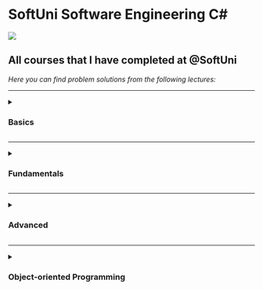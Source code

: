 # SoftUni Software Engineering C#
<img src="https://capsule-render.vercel.app/api?type=waving&color=0:552586,100:a82da8&height=300&section=header&text=SoftUni&fontSize=90&fontAlignY=25&desc=Courses&descSize=60&descAlignY=50"/>

<h2>All courses that I have completed at @SoftUni</h2>

<em>Here you can find problem solutions from the following lectures:</em>
***
<details>
<summary><h3> Basics </summary>

1. [**First Steps In Coding**](https://github.com/viktordanchev/SoftUni-CSharp/tree/main/01.CSharp-Basics/01.FirstStepsInCoding)
2. [**Conditional Statements**](https://github.com/viktordanchev/SoftUni-CSharp/tree/main/01.CSharp-Basics/02.ConditionalStatements)
3. [**Nested Conditional Statements**](https://github.com/viktordanchev/Softuni-Software-Engineering-CSharp/tree/main/C%23%20Basics/03.%20Conditional%20Statements%20Advanced)
4. [**For Loop**](https://github.com/viktordanchev/SoftUni-CSharp/tree/main/01.CSharp-Basics/04.ForLoops)
5. [**While Loop**](https://github.com/viktordanchev/SoftUni-CSharp/tree/main/01.CSharp-Basics/05.WhileLoops)
6. [**Nested Loops**](https://github.com/viktordanchev/SoftUni-CSharp/tree/main/01.CSharp-Basics/06.NestedLoops)
7. [**Final Exam**](https://github.com/viktordanchev/SoftUni-CSharp/tree/main/01.CSharp-Basics/FinalExam)
 </details>
 
***
 <details>
 <summary><h3> Fundamentals </summary>

1. [**Basic Syntax, Conditional Statements and Loops**](https://github.com/viktordanchev/SoftUni-CSharp/tree/main/02.CSharp-Fundamentals/01.Basics)
2. [**Data Types and Variables**](https://github.com/viktordanchev/SoftUni-CSharp/tree/main/02.CSharp-Fundamentals/02.DataTypesAndVariables)
3. [**Arrays**](https://github.com/viktordanchev/SoftUni-CSharp/tree/main/02.CSharp-Fundamentals/03.Arrays)
4. [**Methods**](https://github.com/viktordanchev/SoftUni-CSharp/tree/main/02.CSharp-Fundamentals/04.Methods)
5. [**Lists**](https://github.com/viktordanchev/SoftUni-CSharp/tree/main/02.CSharp-Fundamentals/05.Lists)  
6. [**Objects and Classes**](https://github.com/viktordanchev/SoftUni-CSharp/tree/main/02.CSharp-Fundamentals/06.ObjectsAndClasses)
7. [**Associative Arrays**](https://github.com/viktordanchev/SoftUni-CSharp/tree/main/02.CSharp-Fundamentals/07.AssociativeArrays)  
8. [**Text Processing**](https://github.com/viktordanchev/SoftUni-CSharp/tree/main/02.CSharp-Fundamentals/08.TextProcessing)
9. [**Regular Expressions**](https://github.com/viktordanchev/SoftUni-CSharp/tree/main/02.CSharp-Fundamentals/09.RegularExpressions)
  </details>
  
***
 <details>
 <summary><h3> Advanced </summary>

1. [**Stacks and Queues**](https://github.com/viktordanchev/SoftUni-CSharp/tree/main/03.CSharp-Advanced/01.StacksAndQueues)
2. [**Multidimentional Arrays**](https://github.com/viktordanchev/SoftUni-CSharp/tree/main/03.CSharp-Advanced/02.MultidimensionalArrays)
3. [**Sets and Dictionaries**](https://github.com/viktordanchev/SoftUni-CSharp/tree/main/03.CSharp-Advanced/03.SetsAndDictionariesAdvanced)
4. [**Streams, Files and Directories**](https://github.com/viktordanchev/Softuni-Software-Engineering-CSharp/tree/main/C%23%20Advanced/04.%20Streams%2C%20Files%20and%20Directories)
5. [**Functional Programming**](https://github.com/viktordanchev/SoftUni-CSharp/tree/main/03.CSharp-Advanced/05.FunctionalProgramming)
6. [**Defining Classes**](https://github.com/viktordanchev/SoftUni-CSharp/tree/main/03.CSharp-Advanced/06.DefiningClasses)
7. [**Generics**](https://github.com/viktordanchev/SoftUni-CSharp/tree/main/03.CSharp-Advanced/07.Generics) 
8. [**Exam Preparation**](https://github.com/viktordanchev/SoftUni-CSharp/tree/main/03.CSharp-Advanced/ExamPreparation)
9. [**Final Exam**](https://github.com/viktordanchev/SoftUni-CSharp/tree/main/03.CSharp-Advanced/FinalExam)
  </details>
  
***
<details>
<summary><h3> Object-oriented Programming </summary>

1. [**Inheritance**](https://github.com/viktordanchev/SoftUni-CSharp/tree/main/04.CSharp-OOP/01.Inheritance)
2. [**Encapsulation**](https://github.com/viktordanchev/SoftUni-CSharp/tree/main/04.CSharp-OOP/02.Encapsulation)
3. [**InterfacesAndAbstraction**](https://github.com/viktordanchev/SoftUni-CSharp/tree/main/04.CSharp-OOP/03.InterfacesAndAbstraction)
4. [**Polymorphism**](https://github.com/viktordanchev/SoftUni-CSharp/tree/main/04.CSharp-OOP/04.Polymorphism)
 </details>
